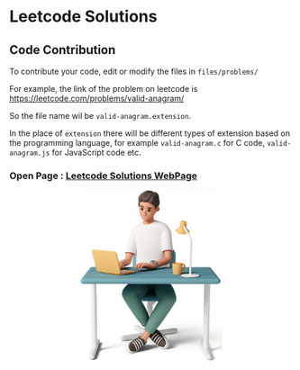 # Leetcode Solutions

## Code Contribution

To contribute your code, edit or modify the files in `files/problems/` 

For example, the link of the problem on leetcode is https://leetcode.com/problems/valid-anagram/

So the file name wil be `valid-anagram.extension`.

In the place of `extension` there will be different types of extension based on the programming language, for example `valid-anagram.c` for C code, `valid-anagram.js` for JavaScript code etc.

### Open Page : [Leetcode Solutions WebPage](https://codeabinash.github.io/leetcode-solutions/)

<p align="center" width="100%">
    <img width="50%" src="./images/illustration/code.png">
</p>

